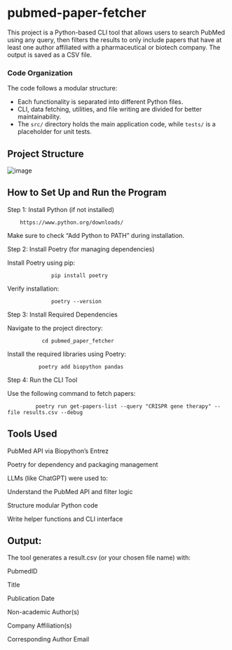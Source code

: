 # pubmed-paper-fetcher

This project is a Python-based CLI tool that allows users to search PubMed using any query, then filters the results to only include papers that have at least one author affiliated with a pharmaceutical or biotech company. The output is saved as a CSV file.


### Code Organization

The code follows a modular structure:
- Each functionality is separated into different Python files.
- CLI, data fetching, utilities, and file writing are divided for better maintainability.
- The `src/` directory holds the main application code, while `tests/` is a placeholder for unit tests.


##  Project Structure

![image](https://github.com/user-attachments/assets/082ce326-fce2-4f0c-bc00-94982ff06a53)



##  How to Set Up and Run the Program

Step 1: Install Python (if not installed)

        https://www.python.org/downloads/
Make sure to check “Add Python to PATH” during installation.

Step 2: Install Poetry (for managing dependencies)

 Install Poetry using pip:
        
                  pip install poetry
Verify installation:

                  poetry --version
          
Step 3: Install Required Dependencies

 Navigate to the project directory:
 
               cd pubmed_paper_fetcher
Install the required libraries using Poetry:

              poetry add biopython pandas

Step 4: Run the CLI Tool

 Use the following command to fetch papers:
 
             poetry run get-papers-list --query "CRISPR gene therapy" --file results.csv --debug

## Tools Used

PubMed API via Biopython’s Entrez

Poetry for dependency and packaging management

LLMs (like ChatGPT) were used to:

Understand the PubMed API and filter logic

Structure modular Python code

Write helper functions and CLI interface

## Output:

The tool generates a result.csv (or your chosen file name) with:

PubmedID

Title

Publication Date

Non-academic Author(s)

Company Affiliation(s)

Corresponding Author Email

                  
